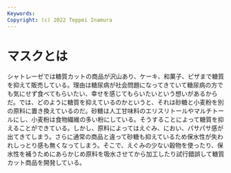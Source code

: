 ```yaml
---
Keywords: 
Copyright: (c) 2022 Teppei Inamura
---
```


# マスクとは

シャトレーゼでは糖質カットの商品が沢山あり、ケーキ、和菓子、ピザまで糖質を抑えて販売している。理由は糖尿病が社会問題になってきていて糖尿病の方でも気にせず食べてもらいたい、幸せを感じてもらいたいという想いがあるからだ。では、どのように糖質を抑えているのかというと、それは砂糖と小麦粉を別の原料に置き換えているのだ。砂糖は人工甘味料のエリスリトールやマルチトールにし、小麦粉は食物繊維の多い粉にしている。そうすることによって糖質を抑えることができている。しかし、原料によってはえぐみ、におい、パサパサ感が出てきてしまう。さらに通常の商品と違って砂糖も抑えているため保水性が失われしっとり感も無くなってしまう。そこで、えぐみの少ない穀物を使ったり、保水性を補うためにあらかじめ原料を吸水させてから加工したり試行錯誤して糖質カット商品を開発している。
